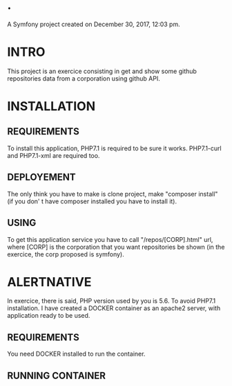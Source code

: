 .
=

A Symfony project created on December 30, 2017, 12:03 pm.

# INTRO

This project is an exercice consisting in get and show some github repositories data from a corporation using github API.

# INSTALLATION

## REQUIREMENTS

To install this application, PHP7.1 is required to be sure it works. PHP7.1-curl and PHP7.1-xml are required too.

## DEPLOYEMENT

The only think you have to make is clone project, make "composer install" (if you don' t have composer installed you have to install it).

## USING

To get this application service you have to call "/repos/[CORP].html" url, where [CORP] is the corporation that you want repositories be shown (in the exercice, the corp proposed is symfony).

# ALERTNATIVE

In exercice, there is said, PHP version used by you is 5.6. To avoid PHP7.1 installation. I have created a DOCKER container as an apache2 server, with application ready to be used.

## REQUIREMENTS

You need DOCKER installed to run the container.

## RUNNING CONTAINER


